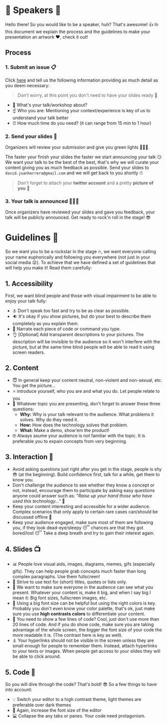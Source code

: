 # 👦 Speakers 👧

Hello there! So you would like to be a speaker, huh? That's awesome! 👍 In this document we explain the process and the guidelines to make your presentation an artwork ❤️️, check it out! 

## Process

### 1. Submit an issue 📋

Click [here](https://github.com/angular-medellin/meetup/issues/new) and tell us the following information providing as much detail as you deem necessary:

> Don't worry, at this point you don't need to have your slides ready 🙂

- 💬 What's your talk/workshop about?
- ☝️ Who you are: Mentioning your context/experience is key of us to understand your talk better
- ⏰ How much time do you need? (it can range from 15 min to 1 hour)

### 2. Send your slides 📧

Organizers will review your submission and give you green lights 🤙🏼😉. 

The faster your finish your slides the faster we start announcing your talk 😏 We want your talk to be the best of the best, that's why we will curate your content giving you as much feedback as possible. Send your slides to `david.juanherrera@gmail.com` and we will get back to you shortly ⏱ 

> Don't forget to attach your **twitter account** and a pretty **picture of you** 🤵


### 3. Your talk is announced 🌟🌟🌟

Once organizers have reviewed your slides and gave you feedback, your talk will be publicly announced. Get ready to rock'n roll in the stage! 😎

# Guidelines 📏

So we want you to be a rockstar in the stage 🔥, we want everyone calling your name euphorically and following you everywhere (not just in your social media 😜). To achieve that we have defined a set of guidelines that will help you make it! Read them carefully:

## 1. Accessibility

First, we want blind people and those with visual impairment to be able to enjoy your talk fully: 

- ⚓️ Don't speak too fast and try to be as clear as possible. 
- 🔉 It's okay if you show pictures, but do your best to describe them completely as you explain them.
- 📢 Narrate each piece of code or command you type.
- 👌 [Optional] Add transparent descriptions to your pictures. The description will be invisible to the audience so it won't interfere with the picture, but at the same time blind people will be able to read it using screen readers.

## 2. Content 

- 😇 In general keep your content neutral, non-violent and non-sexual, etc. You get the picture...
- ⭐️ introduce yourself, who you are and what you do. Let people relate to you
- 🤵 Whatever topic you are presenting, don't forget to answer these three questions:
  - **Why:** Why is your talk relevant to the audience. What problems it solves. Why do they need it.
  - **How:** How does the technology solves that problem.
  - **What:** Make a demo, show'em the product!
- 🤓 Always asume your audience is not familiar with the topic. It is preferable you to expain concepts from very beginning.

## 3. Interaction 🙋

- Avoid asking questions just right after you get in the stage, people is shy 😳 (at the beginning). Build confidence first, talk for a while, get them to know you.
- Don't challenge the audience to see whether they know a concept or not, instead, encourage them to participate by asking easy questions anyone could answer such as: *"Raise up your hand those who have used this technology..."* 🙋
- Keep your content interesting and accessible for a wider audience. Complex scenarios that only apply to certain rare cases can/should be discussed offline 🤔
- Keep your audience engaged, make sure most of them are following you, if they look dead-eye/sleepy 😴 chances are that they got bored/lost 😴 Take a deep breath and try to gain their interest again.

## 4. Slides 📺

- 📊 People love visual aids, images, diagrams, memes, gifs (especially gifs). They can help people grab concepts much faster than long complex paragraphs. Use them fullscreen!
- 📝 Strive to use text for (short) titles, quotes or lists only.
- 👀 We want to make sure everyone in the audience can see what you present. Whatever your content is, make it big, and when I say big I mean it: Big font sizes, fullscreen images, etc. 
- 🌈 Using a big font size can be helpful but using the right colors is key. Probably you don't even know your color palette, that's ok, just make sure you use **high contrasts colors** to differentiate your content.
- 💾 You need to show a few lines of code? Cool, just don't use more than 20 lines of code. And if you do show code, make sure you are taking advantage of the whole screen, the bigger the font size of your code the more readable it is. (The contrast here is key as well).
- ⚓️ Your hyperlinks should not be visible in the screen unless they are small enough for people to remember them. Instead, attach hyperlinks to your texts or images. When people get access to your slides they will be able to click around.

## 5. Code 💾

So you will dive through the code? That's bold! 😎 So a few things to have into account:

- 💡 Switch your editor to a high contrast theme, light themes are preferable over dark themes
- 👀 Again, increase the font size of the editor
- 💻 Collapse the any tabs or panes. Your code need protagonism.
